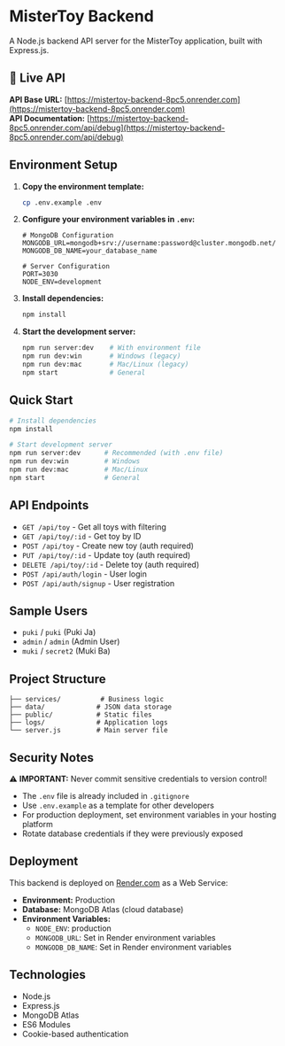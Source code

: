# MisterToy Backend

A Node.js backend API server for the MisterToy application, built with Express.js.

## 🚀 Live API

**API Base URL:** [https://mistertoy-backend-8pc5.onrender.com](https://mistertoy-backend-8pc5.onrender.com)  
**API Documentation:** [https://mistertoy-backend-8pc5.onrender.com/api/debug](https://mistertoy-backend-8pc5.onrender.com/api/debug)

## Environment Setup

1. **Copy the environment template:**
   ```bash
   cp .env.example .env
   ```

2. **Configure your environment variables in `.env`:**
   ```env
   # MongoDB Configuration
   MONGODB_URL=mongodb+srv://username:password@cluster.mongodb.net/
   MONGODB_DB_NAME=your_database_name
   
   # Server Configuration
   PORT=3030
   NODE_ENV=development
   ```

3. **Install dependencies:**
   ```bash
   npm install
   ```

4. **Start the development server:**
   ```bash
   npm run server:dev    # With environment file
   npm run dev:win       # Windows (legacy)
   npm run dev:mac       # Mac/Linux (legacy)
   npm start             # General
   ```

## Quick Start

```bash
# Install dependencies
npm install

# Start development server
npm run server:dev      # Recommended (with .env file)
npm run dev:win         # Windows
npm run dev:mac         # Mac/Linux
npm start               # General
```

## API Endpoints

- `GET /api/toy` - Get all toys with filtering
- `GET /api/toy/:id` - Get toy by ID
- `POST /api/toy` - Create new toy (auth required)
- `PUT /api/toy/:id` - Update toy (auth required)
- `DELETE /api/toy/:id` - Delete toy (auth required)
- `POST /api/auth/login` - User login
- `POST /api/auth/signup` - User registration

## Sample Users

- `puki` / `puki` (Puki Ja)
- `admin` / `admin` (Admin User)
- `muki` / `secret2` (Muki Ba)

## Project Structure

```
├── services/          # Business logic
├── data/             # JSON data storage
├── public/           # Static files
├── logs/             # Application logs
└── server.js         # Main server file
```

## Security Notes

⚠️ **IMPORTANT:** Never commit sensitive credentials to version control!

- The `.env` file is already included in `.gitignore`
- Use `.env.example` as a template for other developers
- For production deployment, set environment variables in your hosting platform
- Rotate database credentials if they were previously exposed

## Deployment

This backend is deployed on [Render.com](https://render.com/) as a Web Service:

- **Environment:** Production
- **Database:** MongoDB Atlas (cloud database)
- **Environment Variables:**
  - `NODE_ENV`: production
  - `MONGODB_URL`: Set in Render environment variables
  - `MONGODB_DB_NAME`: Set in Render environment variables

## Technologies

- Node.js
- Express.js
- MongoDB Atlas
- ES6 Modules
- Cookie-based authentication
